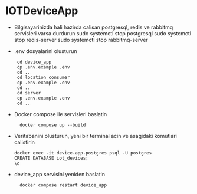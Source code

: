 # IOTDeviceApp

 - Bilgisayarinizda hali hazirda calisan postgresql, redis ve rabbitmq servisleri varsa durdurun
    sudo systemctl stop postgresql
    sudo systemctl stop redis-server
    sudo systemctl stop rabbitmq-server

   
 - .env dosyalarini olusturun

        cd device_app
        cp .env.example .env
        cd ..
        cd location_consumer
        cp .env.example .env
        cd ..
        cd server
        cp .env.example .env
        cd ..

- Docker compose ile servisleri baslatin
  
        docker compose up --build

 - Veritabanini olusturun, yeni bir terminal acin ve asagidaki komutlari calistirin

       docker exec -it device-app-postgres psql -U postgres
       CREATE DATABASE iot_devices;
       \q
 - device_app servisini yeniden baslatin

         docker compose restart device_app


